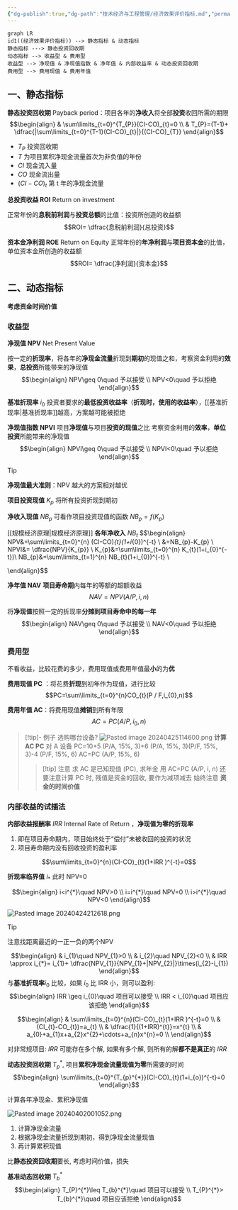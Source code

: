 ```yaml
---
{"dg-publish":true,"dg-path":"技术经济与工程管理/经济效果评价指标.md","permalink":"/技术经济与工程管理/经济效果评价指标/","dgPassFrontmatter":true,"noteIcon":"","created":"2024-04-16T13:01:27.455+08:00","updated":"2025-08-30T18:15:02.446+08:00"}
---
```



```mermaid
graph LR
id1((经济效果评价指标)) --> 静态指标 & 动态指标
静态指标 ---> 静态投资回收期
动态指标 --> 收益型 & 费用型
收益型 --> 净现值 & 净现值指数 & 净年值 & 内部收益率 & 动态投资回收期		
费用型 --> 费用现值 & 费用年值
```

## 一、静态指标
**静态投资回收期**   Payback period：项目各年的**净收入**将全部**投资**收回所需的期限
$$\begin{align}
 & \sum\limits_{t=0}^{T_{P}}(CI-CO)_{t}=0 \\
 & T_{P}=(T-1)+ \dfrac{|\sum\limits_{t=0}^{T-1}(CI-CO)_{t}|}{(CI-CO)_{T}}
\end{align}$$
-  $T_{P}$ 投资回收期
-  $T$ 为项目累积净现金流量首次为非负值的年份
-  $CI$ 现金流入量
-  $CO$ 现金流出量
-  $(CI-CO)_{t}$  第 t 年的净现金流量

**总投资收益 ROI**   Return on investment

正常年份的**息税前利润**与**投资总额**的比值：投资所创造的收益额
$$ROI= \dfrac{息税前利润}{总投资}$$



**资本金净利润  ROE**  Return on Equity 
正常年份的**年净利润**与**项目资本金**的比值，单位资本金所创造的收益额
$$ROI= \dfrac{净利润}{资本金}$$

## 二、动态指标
**考虑资金时间价值**   
### 收益型
**净现值 NPV**  Net Present Value 

按一定的**折现率**，将各年的**净现金流量**折现到**期初**的现值之和，考察资金利用的**效果**，**总投资**所能带来的净现值
$$\begin{align}
NPV\geq 0\quad 予以接受 \\
NPV<0\quad 予以拒绝
\end{align}$$

**基准折现率**  $i_{0}$ 投资者要求的**最低投资收益率**（**折现时，使用的收益率**），[[基准折现率\|基准折现率]]越高，方案越可能被拒绝


**净现值指数 NPVI**  项目**净现值**与项目**投资的现值**之比
	考察资金利用的**效率**，**单位投资**所能带来的净现值
$$\begin{align}
NPVI\geq 0\quad 予以接受 \\
NPVI<0\quad 予以拒绝
\end{align}$$
>[!tip] 
**净现值最大准则**：NPV 越大的方案相对越优


**项目投资现值**   $K_{p}$  将所有投资折现到期初


**净收入现值**  $NB_{p}$  可看作项目投资现值的函数 $NB_{p}=f(K_{p})$

[[规模经济原理\|规模经济原理]]
**各年净收入**  $NB_{t}$ 
$$\begin{align} 
NPV&=\sum\limits_{t=0}^{n} (CI-CO)_{t}(1+i_{0})^{-t} \\
&=NB_{p}-K_{p} \\
NPVI&= \dfrac{NPV}{K_{p}} \\
K_{p}&=\sum\limits_{t=0}^{n} K_{t}(1+i_{0}^{-t})\\
NB_{p}&=\sum\limits_{t=1}^{n} NB_{t}(1+i_{0})^{-t} \\

\end{align}$$

**净年值  NAV**  **项目寿命期**内每年的等额的超额收益
$$NAV=NPV(A/ P,i,n)$$

将**净现值**按照一定的折现率**分摊到项目寿命中的每一年**
$$\begin{align}
NAV\geq 0\quad 予以接受 \\
NAV<0\quad 予以拒绝
\end{align}$$


### 费用型
不看收益，比较花费的多少，费用现值或费用年值最**小**的为**优**


**费用现值 PC**  ：将花费**折现**到初年作为现值，进行比较
$$PC=\sum\limits_{t=0}^{n}CO_{t}(P / F,i_{0},n)$$

**费用年值 AC**：将费用现值**摊销**到所有年限
$$AC=PC(A / P,i_{0},n)$$


>[!tip]- 例子
>选购哪台设备?
>![Pasted image 20240425114600.png](/img/user/Functional%20files/Photo%20Resources/Pasted%20image%2020240425114600.png)
>**计算 AC PC**
>对 A 设备
>PC=10+5 (P/A, 15%, 3)+6 (P/A, 15%, 3)(P/F, 15%, 3)-4 (P/F, 15%, 6)
>AC=PC (A/P, 15%, 6)
>>[!tip] 注意
>>求 AC 是已知现值 (PC), 求年金
>>用 AC=PC (A/P, i, n)
>>还要注意计算 PC 时, 残值是资金的回收, 要作为减项减去
>>始终注意 **资金的时间价值**

### 内部收益的试插法
**内部收益报酬率**  $IRR$  Internal Rate of Return ，**净现值为零的折现率**
1. 即在项目寿命期内，项目始终处于“偿付”未被收回的投资的状况
2. 项目寿命期内没有回收投资的盈利率

$$\sum\limits_{t=0}^{n}(CI-CO)_{t}(1+IRR )^{-t}=0$$

**折现率临界值**  $i_{*}$    此时 NPV=0

$$\begin{align}
i<i^{*}\quad NPV>0 \\
i=i^{*}\quad NPV=0 \\
i>i^{*}\quad NPV<0
\end{align}$$

![Pasted image 20240424212618.png](/img/user/Functional%20files/Photo%20Resources/Pasted%20image%2020240424212618.png)


>[!tip] 
>注意找距离最近的一正一负的两个NPV

$$\begin{align}
 & i_{1}\quad NPV_{1}>0 \\
 & i_{2}\quad NPV_{2}<0 \\ 
 & IRR \approx i_{*}= i_{1}+ \dfrac{NPV_{1}}{NPV_{1}+|NPV_{2}|}\times(i_{2}-i_{1})
\end{align}$$
与**基准折现率**$i_{0}$ 比较，如果 $i_{0}$ 比 IRR 小，则可以盈利:
$$\begin{align}
IRR \geq i_{0}\quad 项目可以接受 \\
IRR < i_{0}\quad 项目应该拒绝
\end{align}$$

$$\begin{align}  
 & \sum\limits_{t=0}^{n}(CI-CO)_{t}(1+IRR )^{-t}=0 \\
 & (CI_{t}-CO_{t})=a_{t} \\ 
 & \dfrac{1}{(1+IRR)^{t}}=x^{t} \\  & a_{0}+a_{1}x+a_{2}x^{2}+\cdots+a_{n}x^{n}=0 \\
\end{align}$$

对非常规项目: $IRR$ 可能存在多个解, 如果有多个解, 则所有的解**都不是真正**的 $IRR$

**动态投资回收期**  $T_{p}^{*}$, 项目**累积净现金流量现值为零**所需要的时间
$$\begin{align}
\sum\limits_{t=0}^{T_{p}^{*}}(CI-CO)_{t}(1+i_{o})^{-t}=0
\end{align}$$

计算各年净现金、累积净现值

![Pasted image 20240402001052.png](/img/user/Functional%20files/Photo%20Resources/Pasted%20image%2020240402001052.png)

1. 计算净现金流量
2. 根据净现金流量折现到期初，得到净现金流量现值
3. 再计算累积现值

比**静态投资回收期**要长, 考虑时间价值，损失

**基准动态回收期** $T_{b}^{*}$
$$\begin{align}
T_{P}^{*}\leq T_{b}^{*}\quad 项目可以接受 \\
T_{P}^{*}> T_{b}^{*}\quad 项目应该拒绝
\end{align}$$
